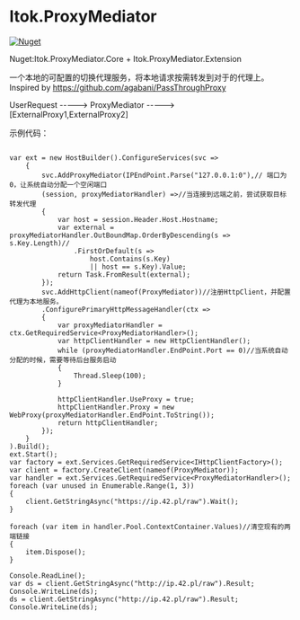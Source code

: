 # Itok.ProxyMediator


[![Nuget](https://img.shields.io/nuget/dt/itok.proxymediator.Core?label=Itok.ProxyMediator.Core&logo=Nuget)](https://www.nuget.org/packages/Itok.ProxyMediator.Core/)  


Nuget:Itok.ProxyMediator.Core + Itok.ProxyMediator.Extension



一个本地的可配置的切换代理服务，将本地请求按需转发到对于的代理上。Inspired by https://github.com/agabani/PassThroughProxy

UserRequest -----> ProxyMediator ----->[ExternalProxy1,ExternalProxy2] 

示例代码：
``` CSharp

var ext = new HostBuilder().ConfigureServices(svc =>
    {
        svc.AddProxyMediator(IPEndPoint.Parse("127.0.0.1:0"),// 端口为0，让系统自动分配一个空闲端口
        (session, proxyMediatorHandler) =>//当连接到远端之前，尝试获取目标转发代理
        {
            var host = session.Header.Host.Hostname;
            var external = proxyMediatorHandler.OutBoundMap.OrderByDescending(s => s.Key.Length)//
                .FirstOrDefault(s =>
                    host.Contains(s.Key)
                    || host == s.Key).Value;
            return Task.FromResult(external);
        });
        svc.AddHttpClient(nameof(ProxyMediator))//注册HttpClient，并配置代理为本地服务。
        .ConfigurePrimaryHttpMessageHandler(ctx =>
        {
            var proxyMediatorHandler = ctx.GetRequiredService<ProxyMediatorHandler>();
            var httpClientHandler = new HttpClientHandler();
            while (proxyMediatorHandler.EndPoint.Port == 0)//当系统自动分配的时候，需要等待后台服务启动
            {
                Thread.Sleep(100);
            }

            httpClientHandler.UseProxy = true;
            httpClientHandler.Proxy = new WebProxy(proxyMediatorHandler.EndPoint.ToString());
            return httpClientHandler;
        });
    }
).Build();
ext.Start();
var factory = ext.Services.GetRequiredService<IHttpClientFactory>();
var client = factory.CreateClient(nameof(ProxyMediator));
var handler = ext.Services.GetRequiredService<ProxyMediatorHandler>();
foreach (var unused in Enumerable.Range(1, 3))
{
    client.GetStringAsync("https://ip.42.pl/raw").Wait();
}

foreach (var item in handler.Pool.ContextContainer.Values)//清空现有的两端链接
{
    item.Dispose();
}

Console.ReadLine();
var ds = client.GetStringAsync("http://ip.42.pl/raw").Result;
Console.WriteLine(ds);
ds = client.GetStringAsync("http://ip.42.pl/raw").Result;
Console.WriteLine(ds);
```

